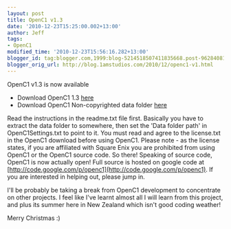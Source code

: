 ```yaml
---
layout: post
title: OpenC1 v1.3
date: '2010-12-23T15:25:00.002+13:00'
author: Jeff
tags:
- OpenC1
modified_time: '2010-12-23T15:56:16.282+13:00'
blogger_id: tag:blogger.com,1999:blog-5214518507411835668.post-962840810599605096
blogger_orig_url: http://blog.1amstudios.com/2010/12/openc1-v1.html
---
```

OpenC1 v1.3 is now available

*   Download OpenC1 1.3 [here](http://openc1.googlecode.com/files/OpenC1_v13.zip)
*   Download OpenC1 Non-copyrighted data folder [here](http://openc1.googlecode.com/files/OpenC1_Data.zip)

Read the instructions in the readme.txt file first. Basically you have to extract the data folder to somewhere, then set the 'Data folder path' in OpenC1Settings.txt to point to it.
You must read and agree to the license.txt in the OpenC1 download before using OpenC1. Please note - as the license states, if you are affiliated with Square Enix you are prohibited from using OpenC1 or the OpenC1 source code. So there!
Speaking of source code, OpenC1 is now actually open!  Full source is hosted on google code at [http://code.google.com/p/openc1](http://code.google.com/p/openc1). If you are interested in helping out, please jump in. 

I'll be probably be taking a break from OpenC1 development to concentrate on other projects. I feel like I've learnt almost all I will learn from this project, and plus its summer here in New Zealand which isn't good coding weather!

Merry Christmas :)